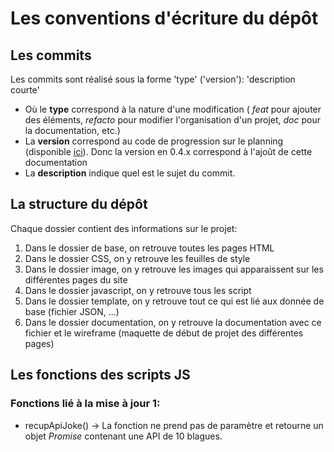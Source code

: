 # Les conventions d'écriture du dépôt

## Les commits

Les commits sont réalisé sous la forme
'type' ('version'): 'description courte'
- Où le **type** correspond à la nature d'une modification ( _feat_ pour ajouter des éléments, _refacto_ pour modifier l'organisation d'un projet, _doc_ pour la documentation, etc.)
- La **version** correspond au code de progression sur le planning (disponible [ici](https://github.com/users/aflori/projects/5/views/1)). Donc la version en 0.4.x correspond à l'ajoût de cette documentation
- La **description** indique quel est le sujet du commit.

## La structure du dépôt

Chaque dossier contient des informations sur le projet:

1. Dans le dossier de base, on retrouve toutes les pages HTML
2. Dans le dossier CSS, on y retrouve les feuilles de style
3. Dans le dossier image, on y retrouve les images qui apparaissent sur les différentes pages du site
4. Dans le dossier javascript, on y retrouve tous les script
5. Dans le dossier template, on y retrouve tout ce qui est lié aux donnée de base (fichier JSON, ...)
6. Dans le dossier documentation, on y retrouve la documentation avec ce fichier et le wireframe (maquette de début de projet des différentes pages)


## Les fonctions des scripts JS

### Fonctions lié à la mise à jour 1:

+ recupApiJoke() -> La fonction ne prend pas de paramètre et retourne un objet _Promise_ contenant une API de 10 blagues.